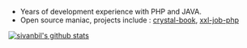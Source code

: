 * Years of development experience with PHP and JAVA.
* Open source maniac, projects include : [crystal-book](https://github.com/crystal-lang/crystal-book/), [xxl-job-php](https://github.com/sivanbil/xxl-job-php)

[![sivanbil's github stats](https://github-readme-stats.vercel.app/api?username=sivanbil)](https://github.com/sivanbil)

